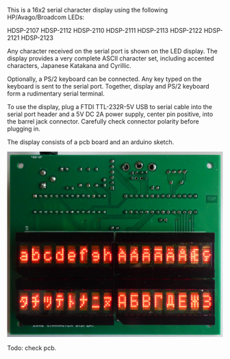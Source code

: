 This is a 16x2 serial character display using the following HP/Avago/Broadcom LEDs:

HDSP-2107 HDSP-2112 HDSP-2110 HDSP-2111 HDSP-2113
          HDSP-2122           HDSP-2121 HDSP-2123 

Any character received on the serial port is shown on the LED display.
The display provides a very complete ASCII character set, including accented characters, Japanese Katakana and Cyrillic. 

Optionally, a PS/2 keyboard can be connected. Any key typed on the keyboard is sent to the serial port. Together, display and PS/2 keyboard form a rudimentary serial terminal.

To use the display, plug a FTDI TTL-232R-5V USB to serial cable into the serial port header and a 5V DC 2A power supply, center pin positive, into the barrel jack connector.  Carefully check connector polarity before plugging in.

The display consists of a pcb board and an arduino sketch.

![Retroleds](doc/16x2display.jpg?raw=true "Picture of HDSP-21xx led display showing ascii, extended ascii, Japanese Katakana and Cyrillic characters.")

Todo: check pcb.


